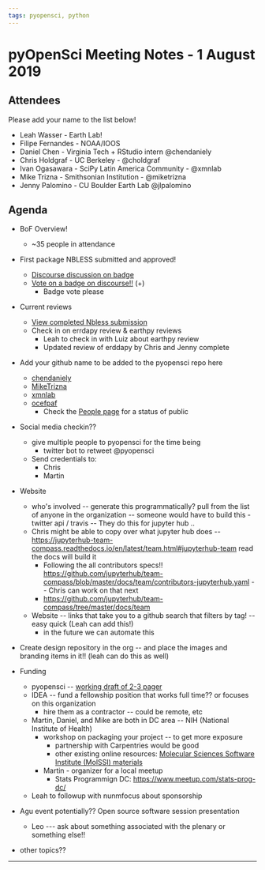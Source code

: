```yaml
---
tags: pyopensci, python
---
```


# pyOpenSci Meeting Notes - 1 August 2019


## Attendees
Please add your name to the list below!
* Leah Wasser - Earth Lab!
* Filipe Fernandes - NOAA/IOOS
* Daniel Chen - Virginia Tech + RStudio intern @chendaniely
* Chris Holdgraf - UC Berkeley - @choldgraf
* Ivan Ogasawara - SciPy Latin America Community - @xmnlab
* Mike Trizna - Smithsonian Institution - @miketrizna
* Jenny Palomino - CU Boulder Earth Lab @jlpalomino

## Agenda

* BoF Overview!
    * ~35 people in attendance
* First package NBLESS submitted and approved! 
    * [Discourse discussion on badge](https://pyopensci.discourse.group/t/we-have-our-first-package-through-review-now-we-need-a-badge/)
    * [Vote on a badge on discourse!!](https://pyopensci.discourse.group/t/vote-on-a-pyopensci-badge/68) (+)
        * Badge vote please
* Current reviews
    *  [View completed Nbless submission](https://github.com/pyOpenSci/software-review/issues/7)
    * Check in on errdapy review & earthpy reviews
        * Leah to check in with Luiz about earthpy review
        * Updated review of erddapy by Chris and Jenny complete
* Add your github name to be added to the pyopensci repo here
    * [chendaniely](https://github.com/chendaniely)
    * [MikeTrizna](https://github.com/MikeTrizna)
    * [xmnlab](https://github.com/xmnlab)
    * [ocefpaf](https://github.com/ocefpaf)
        * Check the [People page](https://github.com/orgs/pyOpenSci/people) for a status of public
* Social media checkin??
    * give multiple people to pyopensci for the time being
        * twitter bot to retweet @pyopensci 
    * Send credentials to:
        * Chris 
        * Martin 
* Website 
    * who's involved -- generate this programmatically? pull from the list of anyone in the organization -- someone would have to build this - twitter api / travis -- They do this for jupyter hub .. 
    * Chris might be able to copy over what jupyter hub does -- https://jupyterhub-team-compass.readthedocs.io/en/latest/team.html#jupyterhub-team read the docs will build it 
        * Following the all contributors specs!! https://github.com/jupyterhub/team-compass/blob/master/docs/team/contributors-jupyterhub.yaml -- Chris can work on that next 
        * https://github.com/jupyterhub/team-compass/tree/master/docs/team
    * Website -- links that take you to a github search that filters by tag! -- easy quick (Leah can add this!)
        * in the future we can automate this 
* Create design repository in the org -- and place the images and branding items in it!! (leah can do this as well)
* Funding
    * pyopensci -- [working draft of 2-3 pager]( https://docs.google.com/document/d/13S_HOGS89Zm1j257gC8Oja_Yol3j6xCp68Sr2Ln5MM0/edit) 
    * IDEA -- fund a fellowship position that works full time?? or focuses on this organization 
        * hire them as a contractor -- could be remote, etc
    * Martin, Daniel, and Mike are both in DC area -- NIH (National Institute of Health)
        * workshop on packaging your project -- to get more exposure
            * partnership with Carpentries would be good
            * other existing online resources: [ Molecular Sciences Software Institute (MolSSI) materials](https://molssi-education.github.io/CMS-Python-DevOps/) 
        * Martin - organizer for a local meetup
            * Stats Programmign DC: https://www.meetup.com/stats-prog-dc/ 
     * Leah to followup with nunmfocus about sponsorship

* Agu event potentially?? Open source software session presentation
    * Leo --- ask about something associated with the plenary or something else!! 
* other topics??
* ** 